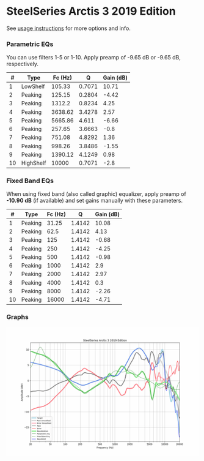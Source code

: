 # SteelSeries Arctis 3 2019 Edition
See [usage instructions](https://github.com/jaakkopasanen/AutoEq#usage) for more options and info.

### Parametric EQs
You can use filters 1-5 or 1-10. Apply preamp of -9.65 dB or -9.65 dB, respectively.

|   # | Type      |   Fc (Hz) |      Q |   Gain (dB) |
|-----|-----------|-----------|--------|-------------|
|   1 | LowShelf  |    105.33 | 0.7071 |       10.71 |
|   2 | Peaking   |    125.15 | 0.2804 |       -4.42 |
|   3 | Peaking   |   1312.2  | 0.8234 |        4.25 |
|   4 | Peaking   |   3638.62 | 3.4278 |        2.57 |
|   5 | Peaking   |   5665.86 | 4.611  |       -6.66 |
|   6 | Peaking   |    257.65 | 3.6663 |       -0.8  |
|   7 | Peaking   |    751.08 | 4.8292 |        1.36 |
|   8 | Peaking   |    998.26 | 3.8486 |       -1.55 |
|   9 | Peaking   |   1390.12 | 4.1249 |        0.98 |
|  10 | HighShelf |  10000    | 0.7071 |       -2.8  |

### Fixed Band EQs
When using fixed band (also called graphic) equalizer, apply preamp of **-10.90 dB** (if available) and set gains manually with these parameters.

|   # | Type    |   Fc (Hz) |      Q |   Gain (dB) |
|-----|---------|-----------|--------|-------------|
|   1 | Peaking |     31.25 | 1.4142 |       10.08 |
|   2 | Peaking |     62.5  | 1.4142 |        4.13 |
|   3 | Peaking |    125    | 1.4142 |       -0.68 |
|   4 | Peaking |    250    | 1.4142 |       -4.25 |
|   5 | Peaking |    500    | 1.4142 |       -0.98 |
|   6 | Peaking |   1000    | 1.4142 |        2.9  |
|   7 | Peaking |   2000    | 1.4142 |        2.97 |
|   8 | Peaking |   4000    | 1.4142 |        0.3  |
|   9 | Peaking |   8000    | 1.4142 |       -2.26 |
|  10 | Peaking |  16000    | 1.4142 |       -4.71 |

### Graphs
![](./SteelSeries%20Arctis%203%202019%20Edition.png)
